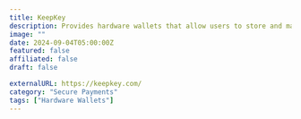 ```yaml
---
title: KeepKey
description: Provides hardware wallets that allow users to store and manage cryptocurrencies privately and securely.
image: ""
date: 2024-09-04T05:00:00Z
featured: false
affiliated: false
draft: false

externalURL: https://keepkey.com/
category: "Secure Payments"
tags: ["Hardware Wallets"]
---
```

